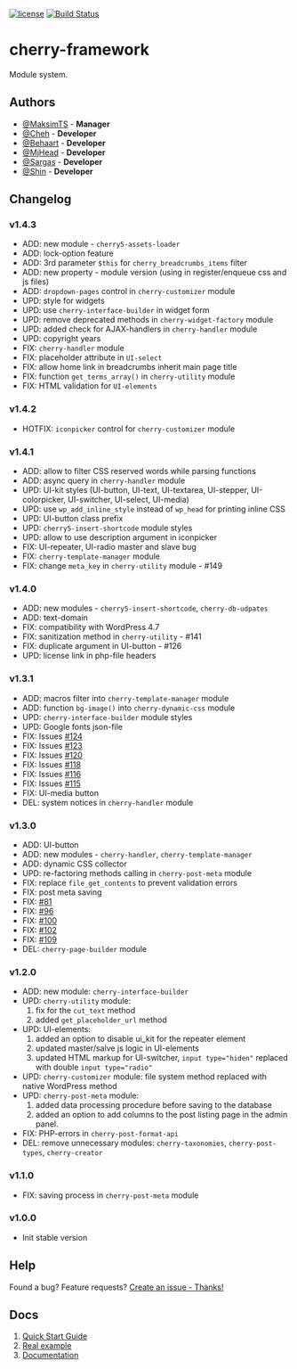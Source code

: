 [![license](https://img.shields.io/badge/license-GPL--v.3.0%2B-blue.svg?style=flat-square)](https://github.com/CherryFramework/cherry-framework/blob/master/LICENSE)
[![Build Status](https://travis-ci.org/CherryFramework/cherry-framework.svg?branch=master)](https://travis-ci.org/CherryFramework/cherry-framework)

# cherry-framework
Module system.

## Authors

* [@MaksimTS](https://github.com/MaksimTS) - **Manager**
* [@Cheh](https://github.com/cheh) - **Developer**
* [@Behaart](https://github.com/MakhonkoDenis) - **Developer**
* [@MjHead](https://github.com/MjHead) - **Developer**
* [@Sargas](https://github.com/SargasTM) - **Developer**
* [@Shin](https://github.com/shinTM) - **Developer**

## Changelog

### v1.4.3

* ADD: new module - `cherry5-assets-loader`
* ADD: lock-option feature
* ADD: 3rd parameter `$this` for `cherry_breadcrumbs_items` filter
* ADD: new property - module version (using in register/enqueue css and js files)
* ADD: `dropdown-pages` control in `cherry-customizer` module
* UPD: style for widgets
* UPD: use `cherry-interface-builder` in widget form
* UPD: remove deprecated methods in `cherry-widget-factory` module
* UPD: added check for AJAX-handlers in `cherry-handler` module
* UPD: copyright years
* FIX: `cherry-handler` module
* FIX: placeholder attribute in `UI-select`
* FIX: allow home link in breadcrumbs inherit main page title
* FIX: function `get_terms_array()` in `cherry-utility` module
* FIX: HTML validation for `UI-elements`

### v1.4.2

* HOTFIX: `iconpicker` control for `cherry-customizer` module

### v1.4.1

* ADD: allow to filter CSS reserved words while parsing functions
* ADD: async query in `cherry-handler` module
* UPD: UI-kit styles (UI-button, UI-text, UI-textarea, UI-stepper, UI-colorpicker, UI-switcher, UI-select, UI-media)
* UPD: use `wp_add_inline_style` instead of `wp_head` for printing inline CSS
* UPD: UI-button class prefix
* UPD: `cherry5-insert-shortcode` module styles
* UPD: allow to use description argument in iconpicker
* FIX: UI-repeater, UI-radio master and slave bug
* FIX: `cherry-template-manager` module
* FIX: change `meta_key` in `cherry-utility` module - #149

### v1.4.0

* ADD: new modules - `cherry5-insert-shortcode`, `cherry-db-udpates`
* ADD: text-domain
* FIX: compatibility with WordPress 4.7
* FIX: sanitization method in `cherry-utility` - #141
* FIX: duplicate argument in UI-button - #126
* UPD: license link in php-file headers

### v1.3.1

* ADD: macros filter into `cherry-template-manager` module
* ADD: function `bg-image()` into `cherry-dynamic-css` module
* UPD: `cherry-interface-builder` module styles
* UPD: Google fonts json-file
* FIX: Issues [#124](https://github.com/CherryFramework/cherry-framework/issues/124)
* FIX: Issues [#123](https://github.com/CherryFramework/cherry-framework/issues/123)
* FIX: Issues [#120](https://github.com/CherryFramework/cherry-framework/issues/120)
* FIX: Issues [#118](https://github.com/CherryFramework/cherry-framework/issues/118)
* FIX: Issues [#116](https://github.com/CherryFramework/cherry-framework/issues/116)
* FIX: Issues [#115](https://github.com/CherryFramework/cherry-framework/issues/115)
* FIX: UI-media button
* DEL: system notices in `cherry-handler` module

### v1.3.0

* ADD: UI-button
* ADD: new modules - `cherry-handler`, `cherry-template-manager`
* ADD: dynamic CSS collector
* UPD: re-factoring methods calling in `cherry-post-meta` module
* FIX: replace `file_get_contents` to prevent validation errors
* FIX: post meta saving
* FIX: [#81](https://github.com/CherryFramework/cherry-framework/issues/81)
* FIX: [#96](https://github.com/CherryFramework/cherry-framework/issues/96)
* FIX: [#100](https://github.com/CherryFramework/cherry-framework/issues/100)
* FIX: [#102](https://github.com/CherryFramework/cherry-framework/issues/102)
* FIX: [#109](https://github.com/CherryFramework/cherry-framework/issues/109)
* DEL: `cherry-page-builder` module

### v1.2.0

* ADD: new module: `cherry-interface-builder`
* UPD: `cherry-utility` module:
    1) fix for the `cut_text` method
    2) added `get_placeholder_url` method
* UPD: UI-elements:
    1) added an option to disable ui_kit for the repeater element
    2) updated master/salve js logic in UI-elements
    3) updated HTML markup for UI-switcher, `input type="hiden"` replaced with double `input type="radio"`
* UPD: `cherry-customizer` module: file system method replaced with native WordPress method
* UPD: `cherry-post-meta` module:
    1) added data processing procedure before saving to the database
    2) added an option to add columns to the post listing page in the admin panel.
* FIX: PHP-errors in `cherry-post-format-api`
* DEL: remove unnecessary modules: `cherry-taxonomies`, `cherry-post-types`, `cherry-creator`

### v1.1.0

* FIX: saving process in `cherry-post-meta` module

### v1.0.0

* Init stable version


## Help
Found a bug? Feature requests? [Create an issue - Thanks!](https://github.com/CherryFramework/cherry-framework/issues/new)

## Docs

1. [Quick Start Guide](http://www.cherryframework.com/quick-start/)
2. [Real example](https://github.com/CherryFramework/cherry-framework-example)
3. [Documentation](http://www.cherryframework.com/docs/)